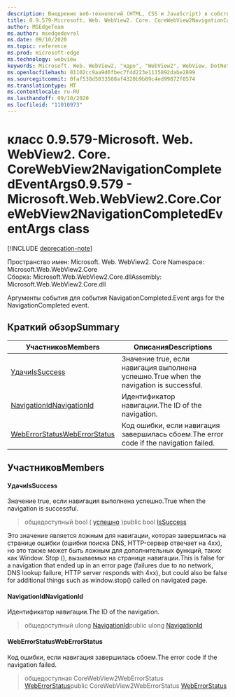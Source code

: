 ```yaml
---
description: Внедрение веб-технологий (HTML, CSS и JavaScript) в собственные приложения с помощью элемента управления Microsoft Edge WebView2
title: 0.9.579-Microsoft. Web. WebView2. Core. CoreWebView2NavigationCompletedEventArgs
author: MSEdgeTeam
ms.author: msedgedevrel
ms.date: 09/10/2020
ms.topic: reference
ms.prod: microsoft-edge
ms.technology: webview
keywords: Microsoft. Web. WebView2, "ядро", "WebView2", WebView, DotNet, WPF, WinForms, App, EDGE, CoreWebView2, CoreWebView2Controller, браузерный элемент управления, EDGE HTML, Microsoft. Web. WebView2
ms.openlocfilehash: 01102cc9aa9d6fbec7f4d223e1115892dabe2899
ms.sourcegitcommit: 0faf538d5033508af4320b9b89c4ed99872f0574
ms.translationtype: MT
ms.contentlocale: ru-RU
ms.lasthandoff: 09/10/2020
ms.locfileid: "11010973"
---
```

# <span data-ttu-id="56131-104">класс 0.9.579-Microsoft. Web. WebView2. Core. CoreWebView2NavigationCompletedEventArgs</span><span class="sxs-lookup"><span data-stu-id="56131-104">0.9.579 - Microsoft.Web.WebView2.Core.CoreWebView2NavigationCompletedEventArgs class</span></span> 

[!INCLUDE [deprecation-note](../../includes/deprecation-note.md)]

<span data-ttu-id="56131-105">Пространство имен: Microsoft. Web. WebView2. Core </span><span class="sxs-lookup"><span data-stu-id="56131-105">Namespace: Microsoft.Web.WebView2.Core</span></span>\
<span data-ttu-id="56131-106">Сборка: Microsoft.Web.WebView2.Core.dll</span><span class="sxs-lookup"><span data-stu-id="56131-106">Assembly: Microsoft.Web.WebView2.Core.dll</span></span>

<span data-ttu-id="56131-107">Аргументы события для события NavigationCompleted.</span><span class="sxs-lookup"><span data-stu-id="56131-107">Event args for the NavigationCompleted event.</span></span>

## <span data-ttu-id="56131-108">Краткий обзор</span><span class="sxs-lookup"><span data-stu-id="56131-108">Summary</span></span>

 <span data-ttu-id="56131-109">Участников</span><span class="sxs-lookup"><span data-stu-id="56131-109">Members</span></span>                        | <span data-ttu-id="56131-110">Описания</span><span class="sxs-lookup"><span data-stu-id="56131-110">Descriptions</span></span>
--------------------------------|---------------------------------------------
[<span data-ttu-id="56131-111">Удачи</span><span class="sxs-lookup"><span data-stu-id="56131-111">IsSuccess</span></span>](#issuccess) | <span data-ttu-id="56131-112">Значение true, если навигация выполнена успешно.</span><span class="sxs-lookup"><span data-stu-id="56131-112">True when the navigation is successful.</span></span>
[<span data-ttu-id="56131-113">NavigationId</span><span class="sxs-lookup"><span data-stu-id="56131-113">NavigationId</span></span>](#navigationid) | <span data-ttu-id="56131-114">Идентификатор навигации.</span><span class="sxs-lookup"><span data-stu-id="56131-114">The ID of the navigation.</span></span>
[<span data-ttu-id="56131-115">WebErrorStatus</span><span class="sxs-lookup"><span data-stu-id="56131-115">WebErrorStatus</span></span>](#weberrorstatus) | <span data-ttu-id="56131-116">Код ошибки, если навигация завершилась сбоем.</span><span class="sxs-lookup"><span data-stu-id="56131-116">The error code if the navigation failed.</span></span>

## <span data-ttu-id="56131-117">Участников</span><span class="sxs-lookup"><span data-stu-id="56131-117">Members</span></span>

#### <span data-ttu-id="56131-118">Удачи</span><span class="sxs-lookup"><span data-stu-id="56131-118">IsSuccess</span></span> 

<span data-ttu-id="56131-119">Значение true, если навигация выполнена успешно.</span><span class="sxs-lookup"><span data-stu-id="56131-119">True when the navigation is successful.</span></span>

> <span data-ttu-id="56131-120">общедоступный bool ( [успешно](#issuccess) )</span><span class="sxs-lookup"><span data-stu-id="56131-120">public bool [IsSuccess](#issuccess)</span></span>

<span data-ttu-id="56131-121">Это значение является ложным для навигации, которая завершилась на странице ошибки (ошибки поиска DNS, HTTP-сервер отвечает на 4xx), но это также может быть ложным для дополнительных функций, таких как Window. Stop (), вызываемых на странице навигации.</span><span class="sxs-lookup"><span data-stu-id="56131-121">This is false for a navigation that ended up in an error page (failures due to no network, DNS lookup failure, HTTP server responds with 4xx), but could also be false for additional things such as window.stop() called on navigated page.</span></span>

#### <span data-ttu-id="56131-122">NavigationId</span><span class="sxs-lookup"><span data-stu-id="56131-122">NavigationId</span></span> 

<span data-ttu-id="56131-123">Идентификатор навигации.</span><span class="sxs-lookup"><span data-stu-id="56131-123">The ID of the navigation.</span></span>

> <span data-ttu-id="56131-124">общедоступный ulong [NavigationId](#navigationid)</span><span class="sxs-lookup"><span data-stu-id="56131-124">public ulong [NavigationId](#navigationid)</span></span>

#### <span data-ttu-id="56131-125">WebErrorStatus</span><span class="sxs-lookup"><span data-stu-id="56131-125">WebErrorStatus</span></span> 

<span data-ttu-id="56131-126">Код ошибки, если навигация завершилась сбоем.</span><span class="sxs-lookup"><span data-stu-id="56131-126">The error code if the navigation failed.</span></span>

> <span data-ttu-id="56131-127">общедоступная CoreWebView2WebErrorStatus [WebErrorStatus](#weberrorstatus)</span><span class="sxs-lookup"><span data-stu-id="56131-127">public CoreWebView2WebErrorStatus [WebErrorStatus](#weberrorstatus)</span></span>

